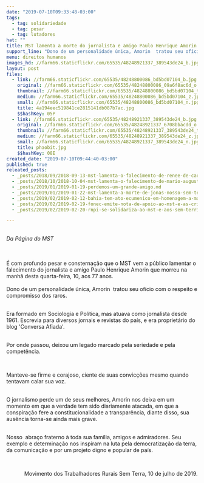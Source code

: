 ```yaml
---
date: "2019-07-10T09:33:48-03:00"
tags:
  - tag: solidariedade
  - tag: pesar
  - tag: lutadores
hat: ""
title: MST lamenta a morte do jornalista e amigo Paulo Henrique Amorin
support_line: "Dono de um personalidade única, Amorin  tratou seu ofício com o respeito e compromisso dos raros"
menu: direitos humanos
images_hd: //farm66.staticflickr.com/65535/48248921337_389543de24_b.jpg
layout: post
files:
  - link: //farm66.staticflickr.com/65535/48248800086_bd5bd07104_b.jpg
    original: //farm66.staticflickr.com/65535/48248800086_09a6f8ac6d_o.jpg
    thumbnail: //farm66.staticflickr.com/65535/48248800086_bd5bd07104_t.jpg
    medium: //farm66.staticflickr.com/65535/48248800086_bd5bd07104_z.jpg
    small: //farm66.staticflickr.com/65535/48248800086_bd5bd07104_n.jpg
    title: 4a194eec519841ce2815141db087b7ac.jpg
    $$hashKey: 05P
  - link: //farm66.staticflickr.com/65535/48248921337_389543de24_b.jpg
    original: //farm66.staticflickr.com/65535/48248921337_6708bbacdd_o.jpg
    thumbnail: //farm66.staticflickr.com/65535/48248921337_389543de24_t.jpg
    medium: //farm66.staticflickr.com/65535/48248921337_389543de24_z.jpg
    small: //farm66.staticflickr.com/65535/48248921337_389543de24_n.jpg
    title: phaobit.jpg
    $$hashKey: 08E
created_date: "2019-07-10T09:44:40-03:00"
published: true
releated_posts:
  - _posts/2018/09/2018-09-13-mst-lamenta-o-falecimento-de-renee-de-carvalho.md
  - _posts/2018/10/2018-10-04-mst-lamenta-o-falecimento-de-mario-augusto-jakobskind.md
  - _posts/2019/01/2019-01-19-perdemos-um-grande-amigo.md
  - _posts/2019/01/2019-01-22-mst-lamenta-a-morte-de-jonas-nosso-sem-terrinha.md
  - _posts/2019/02/2019-02-12-bahia-tem-ato-ecumenico-em-homenagem-a-marcio-matos.md
  - _posts/2019/02/2019-02-19-fonec-emite-nota-de-apoio-ao-mst-e-as-criancas-sem-terrinha.md
  - _posts/2019/02/2019-02-20-rnpi-se-solidariza-ao-mst-e-aos-sem-terrinha.md

---
```

<p><br />
<em>Da P&aacute;gina do MST </em></p>

<p><br />
<br />
&Eacute; com profundo pesar e consterna&ccedil;&atilde;o que o MST vem a p&uacute;blico lamentar o falecimento do jornalista e amigo Paulo Henrique Amorin que morreu na manh&atilde; desta quarta-feira, 10, aos 77 anos.<br />
<br />
Dono de um personalidade &uacute;nica, Amorin&nbsp; tratou seu of&iacute;cio com o respeito e compromisso dos raros.</p>

<p><br />
Era formado em Sociologia e Pol&iacute;tica, mas atuava como jornalista desde 1961. Escrevia&nbsp;para diversos jornais e revistas do pa&iacute;s, e era propriet&aacute;rio do blog &#39;Conversa Afiada&#39;.</p>

<p><br />
Por onde passou, deixou um legado marcado pela seriedade e pela compet&ecirc;ncia.</p>

<p>&nbsp;</p>

<p>Manteve-se firme e corajoso, ciente de suas convic&ccedil;&otilde;es mesmo quando tentavam calar sua voz.</p>

<p><br />
O jornalismo perde um de seus melhores, Amorin nos deixa em um momento em que a verdade tem sido diariamente atacada, em que a conspira&ccedil;&atilde;o fere a constitucionalidade a transpar&ecirc;ncia, diante disso, sua aus&ecirc;ncia torna-se ainda mais grave.</p>

<p><br />
Nosso&nbsp; abra&ccedil;o fraterno &agrave; toda sua fam&iacute;lia, amigos e admiradores. Seu exemplo e determina&ccedil;&atilde;o nos inspiram na luta pela democratiza&ccedil;&atilde;o da terra, da comunica&ccedil;&atilde;o e por um projeto digno e popular de pa&iacute;s.</p>

<p>&nbsp;</p>

<p style="text-align: right;">Movimento dos Trabalhadores Rurais Sem Terra, 10 de julho de 2019.</p>
